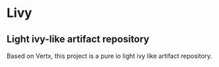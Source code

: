 # Livy

## Light ivy-like artifact repository

Based on Vertx, this project is a pure io light ivy like artifact repository.

